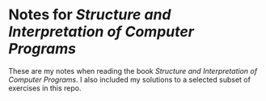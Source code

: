 # Notes for *Structure and Interpretation of Computer Programs*

These are my notes when reading the book *Structure and Interpretation of Computer Programs*. I also included my solutions to a selected subset of exercises in this repo.
